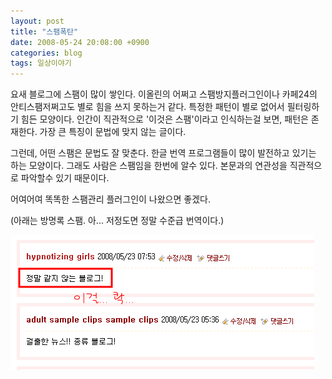 ```yaml
---
layout: post
title: "스팸폭탄"
date: 2008-05-24 20:08:00 +0900
categories: blog
tags: 일상이야기
---
```


요새 블로그에 스팸이 많이 쌓인다. 이올린의 어쩌고 스팸방지플러그인이나 카페24의 안티스팸저쩌고도 별로 힘을 쓰지 못하는거 같다. 특정한 패턴이 별로 없어서 필터링하기 힘든 모양이다. 인간이 직관적으로 '이것은 스팸'이라고 인식하는걸 보면, 패턴은 존재한다. 가장 큰 특징이 문법에 맞지 않는 글이다.

그런데, 어떤 스팸은 문법도 잘 맞춘다. 한글 번역 프로그램들이 많이 발전하고 있기는 하는 모양이다. 그래도 사람은 스팸임을 한번에 알수 있다. 본문과의 연관성을 직관적으로 파악할수 있기 때문이다.

어여어여 똑똑한 스팸관리 플러그인이 나왔으면 좋겠다.

(아래는 방명록 스팸. 아... 저정도면 정말 수준급 번역이다.)

<img src="/assets/img/post/reply-spam.png" />

